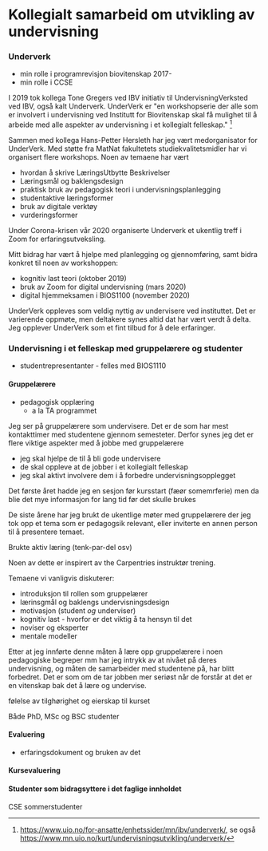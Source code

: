 # Kollegialt samarbeid om utvikling av undervisning


### Underverk


* min rolle i programrevisjon biovitenskap 2017-
* min rolle i CCSE

I 2019 tok kollega Tone Gregers ved IBV initiativ til UndervisningVerksted ved IBV,
også kalt Underverk. UnderVerk er
"en workshopserie der alle som er involvert i undervisning
ved Institutt for Biovitenskap skal få mulighet til å arbeide med
alle aspekter av undervisning i et kollegialt felleskap." [^underverk-urls]

Sammen med kollega Hans-Petter Hersleth har jeg vært medorganisator for UnderVerk.
Med støtte fra MatNat fakultetets studiekvalitetsmidler har vi organisert
flere workshops.
Noen av temaene har vært

* hvordan å skrive LæringsUtbytte Beskrivelser
* Læringsmål og baklengsdesign
* praktisk bruk av pedagogisk teori i undervisningsplanlegging
* studentaktive læringsformer
* bruk av digitale verktøy
* vurderingsformer

Under Corona-krisen vår 2020 organiserte Underverk et ukentlig treff i Zoom
for erfaringsutveksling.

Mitt bidrag har vært å hjelpe med planlegging og gjennomføring,
samt bidra konkret til noen av workshoppen:

* kognitiv last teori (oktober 2019)
* bruk av Zoom for digital undervisning (mars 2020)
* digital hjemmeksamen i BIOS1100 (november 2020)

UnderVerk oppleves som veldig nyttig av undervisere ved instituttet.
Det er varierende oppmøte, men deltakere synes altid dat har vært verdt å delta.
Jeg opplever UnderVerk som et fint tilbud for å dele erfaringer.

### Undervisning i et felleskap med gruppelærere og studenter

* studentrepresentanter - felles med BIOS1110

#### Gruppelærere

* pedagogisk opplæring
  * a la TA programmet


Jeg ser på gruppelærere som undervisere.
Det er de som har mest kontakttimer med studentene gjennom semesteter.
Derfor synes jeg det er flere viktige aspekter med å jobbe med gruppelærere

* jeg skal hjelpe de til å bli gode undervisere
* de skal oppleve at de jobber i et kollegialt felleskap
* jeg skal aktivt involvere dem i å forbedre undervisningsopplegget

Det første året hadde jeg en sesjon før kursstart (fæør somemrferie)
men da blie det mye informasjon for lang tid før det skulle brukes

De siste årene har jeg brukt de ukentlige møter med gruppelærere
der jeg tok opp et tema som er pedagogsik relevant,
eller inviterte en annen person til å presentere temaet.

Brukte aktiv læring (tenk-par-del osv)

Noen av dette er inspirert av the Carpentries instruktør trening.

Temaene vi vanligvis diskuterer:

* introduksjon til rollen som gruppelærer
* lærinsgmål og baklengs undervisningsdesign
* motivasjon (student *og* underviser)
* kognitiv last - hvorfor er det viktig å ta hensyn til det
* noviser og eksperter
* mentale modeller

Etter at jeg innførte denne måten å lære opp gruppelærere
i noen pedagogiske begreper mm har jeg intrykk av at nivået på deres undervisning,
og måten de samarbeider med studentene på, har blitt forbedret.
Det er som om de tar jobben mer seriøst når de forstår at det er en vitenskap
bak det å lære og undervise.


følelse av tilghørighet og eierskap til kurset

Både PhD, MSc og BSC studenter


#### Evaluering

* erfaringsdokument og bruken av det

#### Kursevaluering

#### Studenter som bidragsyttere i det faglige innholdet

CSE sommerstudenter


[^underverk-urls]: <https://www.uio.no/for-ansatte/enhetssider/mn/ibv/underverk/>,
se også <https://www.mn.uio.no/kurt/undervisningsutvikling/underverk/>


